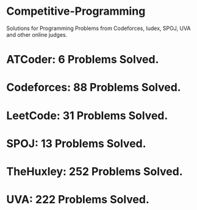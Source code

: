 # Competitive-Programming
Solutions for Programming Problems from Codeforces, Iudex, SPOJ, UVA and other online judges.

# ATCoder: 6 Problems Solved.
# Codeforces: 88 Problems Solved.
# LeetCode: 31 Problems Solved.
# SPOJ: 13 Problems Solved.
# TheHuxley: 252 Problems Solved.
# UVA: 222 Problems Solved.
